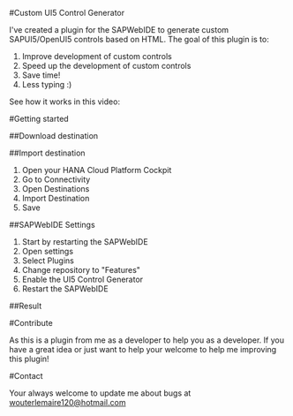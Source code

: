 #Custom UI5 Control Generator

I've created a plugin for the SAPWebIDE to generate custom SAPUI5/OpenUI5 controls based on HTML. The goal of this plugin is to:
1. Improve development of custom controls
2. Speed up the development of custom controls
3. Save time! 
4. Less typing :)

See how it works in this video: <a href="https://youtu.be/9FdPw-26fSg" target="_blank"></a>



#Getting started

##Download destination



##Import destination

1. Open your HANA Cloud Platform Cockpit
2. Go to Connectivity
3. Open Destinations
4. Import Destination
5. Save
 

##SAPWebIDE Settings

1. Start by restarting the SAPWebIDE
2. Open settings
3. Select Plugins
4. Change repository to "Features"
5. Enable the UI5 Control Generator
6. Restart the SAPWebIDE


##Result

#Contribute

As this is a plugin from me as a developer to help you as a developer. If you have a great idea or just want to help your welcome to help me improving this plugin!

#Contact

Your always welcome to update me about bugs at wouterlemaire120@hotmail.com

